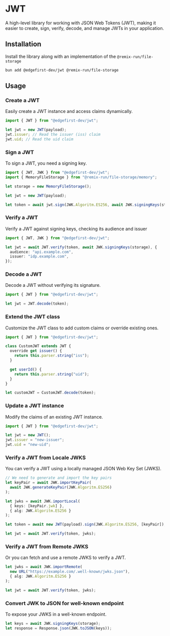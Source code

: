 # JWT

A high-level library for working with JSON Web Tokens (JWT), making it easier to create, sign, verify, decode, and manage JWTs in your application.

## Installation

Install the library along with an implementation of the `@remix-run/file-storage`

```sh
bun add @edgefirst-dev/jwt @remix-run/file-storage
```

## Usage

### Create a JWT

Easily create a JWT instance and access claims dynamically.

```ts
import { JWT } from "@edgefirst-dev/jwt";

let jwt = new JWT(payload);
jwt.issuer; // Read the issuer (iss) claim
jwt.uid; // Read the uid claim
```

### Sign a JWT

To sign a JWT, you need a signing key.

```ts
import { JWT, JWK } from "@edgefirst-dev/jwt";
import { MemoryFileStorage } from "@remix-run/file-storage/memory";

let storage = new MemoryFileStorage();

let jwt = new JWT(payload);

let token = await jwt.sign(JWK.Algoritm.ES256, await JWK.signingKeys(storage));
```

### Verify a JWT

Verify a JWT against signing keys, checking its audience and issuer

```ts
import { JWT, JWK } from "@edgefirst-dev/jwt";

let jwt = await JWT.verify(token, await JWK.signingKeys(storage), {
  audience: "api.example.com",
  issuer: "idp.example.com",
});
```

### Decode a JWT

Decode a JWT without verifying its signature.

```ts
import { JWT } from "@edgefirst-dev/jwt";

let jwt = JWT.decode(token);
```

### Extend the JWT class

Customize the JWT class to add custom claims or override existing ones.

```ts
import { JWT } from "@edgefirst-dev/jwt";

class CustomJWT extends JWT {
  override get issuer() {
    return this.parser.string("iss");
  }

  get userId() {
    return this.parser.string("uid");
  }
}

let customJWT = CustomJWT.decode(token);
```

### Update a JWT instance

Modify the claims of an existing JWT instance.

```ts
import { JWT } from "@edgefirst-dev/jwt";

let jwt = new JWT();
jwt.issuer = "new-issuer";
jwt.uid = "new-uid";
```

### Verify a JWT from Locale JWKS

You can verify a JWT using a locally managed JSON Web Key Set (JWKS).

```ts
// We need to generate and import the key pairs
let keyPair = await JWK.importKeyPair(
  await JWK.generateKeyPair(JWK.Algoritm.ES256)
);

let jwks = await JWK.importLocal(
  { keys: [keyPair.jwk] },
  { alg: JWK.Algoritm.ES256 }
);

let token = await new JWT(payload).sign(JWK.Algoritm.ES256, [keyPair]);

let jwt = await JWT.verify(token, jwks);
```

### Verify a JWT from Remote JWKS

Or you can fetch and use a remote JWKS to verify a JWT.

```ts
let jwks = await JWK.importRemote(
  new URL("https://example.com/.well-known/jwks.json"),
  { alg: JWK.Algoritm.ES256 }
);

let jwt = await JWT.verify(token, jwks);
```

### Convert JWK to JSON for well-known endpoint

To expose your JWKS in a well-known endpoint.

```ts
let keys = await JWK.signingKeys(storage);
let response = Response.json(JWK.toJSON(keys));
```
